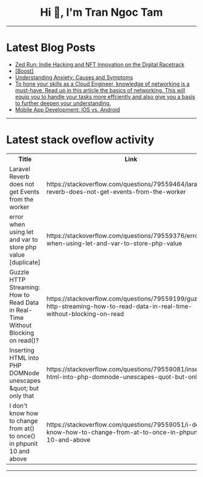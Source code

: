 <h1 align="center">Hi 👋, I'm Tran Ngoc Tam</h1>

---

# Latest Blog Posts 
<!-- BLOG-POST-LIST:START -->
- [Zed Run: Indie Hacking and NFT Innovation on the Digital Racetrack](https://dev.to/ashucommits/zed-run-indie-hacking-and-nft-innovation-on-the-digital-racetrack-3del)
- [[Boost]](https://dev.to/karanverma/-4983)
- [Understanding Anxiety: Causes and Symptoms](https://dev.to/isla_brown_662ed08f2867f1/understanding-anxiety-causes-and-symptoms-226g)
- [To hone your skills as a Cloud Engineer, knowledge of networking is a must-have. Read up in this article the basics of networking. This will equip you to handle your tasks more effciently and also give you a basis to further deepen your understanding.](https://dev.to/oluwanifemi_loveth_1/to-hone-your-skills-as-a-cloud-engineer-knowledge-of-networking-is-a-must-have-read-up-in-this-428a)
- [Mobile App Development: iOS vs. Android](https://dev.to/gaudigabrielmorales/mobile-app-development-ios-vs-android-2lek)
<!-- BLOG-POST-LIST:END -->

---

# Latest stack oveflow activity
<table>
  <tr><th>Title</th><th>Link</th></tr>
  <!-- STACKOVERFLOW:START --><tr><td>Laravel Reverb does not get Events from the worker</td><td>https://stackoverflow.com/questions/79559464/laravel-reverb-does-not-get-events-from-the-worker</td></tr><tr><td>error when using let and var to store php value [duplicate]</td><td>https://stackoverflow.com/questions/79559376/error-when-using-let-and-var-to-store-php-value</td></tr><tr><td>Guzzle HTTP Streaming: How to Read Data in Real-Time Without Blocking on read&lpar;&rpar;?</td><td>https://stackoverflow.com/questions/79559199/guzzle-http-streaming-how-to-read-data-in-real-time-without-blocking-on-read</td></tr><tr><td>Inserting HTML into PHP DOMNode unescapes &amp;quot; but only that</td><td>https://stackoverflow.com/questions/79559081/inserting-html-into-php-domnode-unescapes-quot-but-only-that</td></tr><tr><td>I don&#39;t know how to change from at&lpar;&rpar; to once&lpar;&rpar; in phpunit 10 and above</td><td>https://stackoverflow.com/questions/79559051/i-dont-know-how-to-change-from-at-to-once-in-phpunit-10-and-above</td></tr><!-- STACKOVERFLOW:END -->
</table>

---



